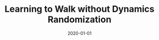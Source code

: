 ---
title: "Learning to Walk without Dynamics Randomization"
collection: publications
permalink: /publication/2020-01-01-Learning-to-Walk-without-Dynamics-Randomization
date: 2020-01-01
venue: ''
paperurl: 'https://sim2real.github.io/assets/papers/2020/dao.pdf'
citation: ' Jeremy Dao,  Helei Duan,  <b>Kevin Green</b>,  Jonathan Hurst,  Alan Fern, &quot;Learning to Walk without Dynamics Randomization.&quot; , 2020.'
publication_type: 'misc'
bib_file_name: '2020-01-01-Learning-to-Walk-without-Dynamics-Randomization.bib'
---